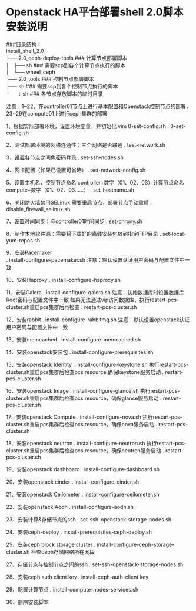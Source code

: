 Openstack HA平台部署shell 2.0脚本安装说明
=================================== 
###目录结构：
</br>install_shell_2.0
</br>   ├── 2.0_ceph-deploy-tools   ### 计算节点部署脚本
</br>   │   ├── sh                  ### 需要scp到各个计算节点执行的脚本
</br>   │   └── wheel_ceph
</br>   └── 2.0_tools               ### 控制节点部署脚本
</br>       ├── sh                  ### 需要scp到各个控制节点执行的脚本
</br>       └── t_sh                ### 各节点存放脚本的临时目录


注意：1~22、在controller01节点上进行基本配置和Openstack控制节点的部署，23~29在compute01上进行ceph集群的部署

1、根据实际部署环境，设置环境变量，并初始化
vim 0-set-config.sh
. 0-set-config.sh

2、测试部署环境的网络连通性：三个网络是否联通 
. test-network.sh

3、设置各节点之间免密码登录 
. set-ssh-nodes.sh

4、网卡配置（如果已设置可省略） 
. set-network-config.sh

5、设置主机名，控制节点命名 controller+数字（01、02、03）计算节点命名compute+数字（01、02、03……）
. set-hostname.sh

6、关闭防火墙禁用SELinux 需要重启节点，部署节点手动重启
. disable_firewall_selinux.sh

7、设置时间同步：与controller01时间同步 
. set-chrony.sh

8、制作本地软件源：需要将下载好的离线安装包放到指定FTP目录
. set-local-yum-repos.sh

9、安装Pacemaker  
. install-configure-pacemaker.sh
注意：默认设置认证用户密码与配置文件中一致

10、安装Haproxy
. install-configure-haproxy.sh

11、安装Galera 
. install-configure-galera.sh
注意：初始数据库时设置数据库Root密码与配置文件中一致
如果无法通过vip访问数据库，执行restart-pcs-cluster.sh重启pcs集群后再检查
. restart-pcs-cluster.sh

12、安装rabbit
 . install-configure-rabbitmq.sh
 注意：默认设置openstack认证用户密码与配置文件中一致
 
 13、安装memcached
 . install-configure-memcached.sh

 14、安装openstack安装包
 . install-configure-prerequisites.sh
 
 15、安装openstack Identity
. install-configure-keystone.sh
执行restart-pcs-cluster.sh重启pcs集群后检查pcs resource,确保keystone服务启动
. restart-pcs-cluster.sh
 
 16、安装openstack Image
 . install-configure-glance.sh
 执行restart-pcs-cluster.sh重启pcs集群后检查pcs resource，确保glance服务启动
. restart-pcs-cluster.sh

17、安装openstack Compute
. install-configure-nova.sh 
 执行restart-pcs-cluster.sh重启pcs集群后检查pcs resource，确保nova服务启动
. restart-pcs-cluster.sh

18、安装openstack neutron
. install-configure-neutron.sh
 执行restart-pcs-cluster.sh重启pcs集群后检查pcs resource，确保neutron服务启动
. restart-pcs-cluster.sh

19、安装openstack dashboard 
. install-configure-dashboard.sh

20、安装openstack cinder
. install-configure-cinder.sh

21、安装openstack Ceilometer
. install-configure-ceilometer.sh

22、安装openstack Aodh
. install-configure-aodh.sh

23、安装计算&存储节点的ssh 
. set-ssh-openstack-storage-nodes.sh

24、安装ceph-deploy
. install-prerequisites-ceph-deploy.sh
 
25、安装ceph block storage cluster
. install-configure-ceph-storage-cluster.sh
检查ceph存储网络所在网段

27、存储节点与控制节点之间的ssh
. set-ssh-openstack-storage-nodes.sh

28、安装ceph auth client.key
. install-ceph-auth-client.key

29、配置计算节点
. install-compute-nodes-services.sh

30、删除安装脚本






